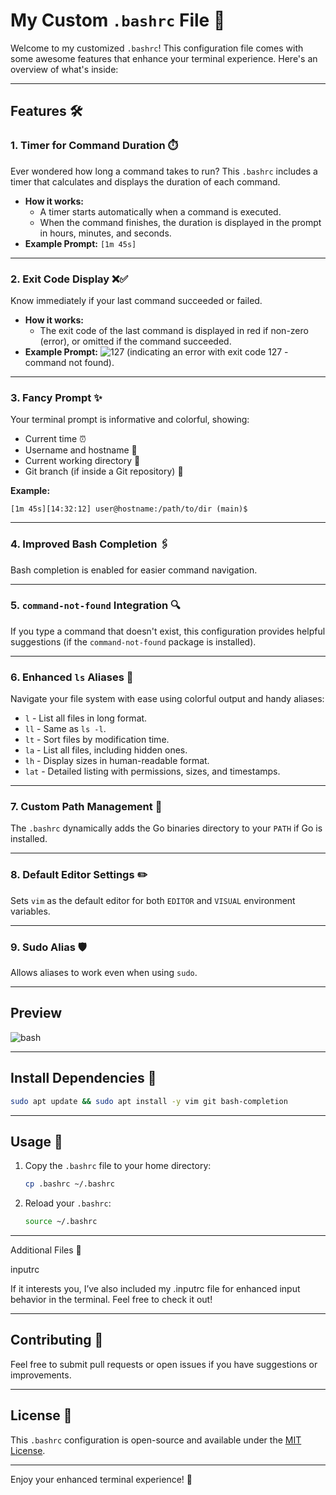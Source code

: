 # My Custom `.bashrc` File 🚀

Welcome to my customized `.bashrc`! This configuration file comes with some awesome features that enhance your terminal experience. Here's an overview of what's inside:

---

## Features 🛠️

### 1. **Timer for Command Duration** ⏱️
Ever wondered how long a command takes to run? This `.bashrc` includes a timer that calculates and displays the duration of each command.

- **How it works:**
  - A timer starts automatically when a command is executed.
  - When the command finishes, the duration is displayed in the prompt in hours, minutes, and seconds.
- **Example Prompt:** `[1m 45s]`

---

### 2. **Exit Code Display** ❌✅
Know immediately if your last command succeeded or failed.

- **How it works:**
  - The exit code of the last command is displayed in red if non-zero (error), or omitted if the command succeeded.
- **Example Prompt:** ![127](https://github.com/user-attachments/assets/d029d902-9f5d-4a32-9e26-8b5720903cd2) (indicating an error with exit code 127 - command not found).


---

### 3. **Fancy Prompt** ✨
Your terminal prompt is informative and colorful, showing:

- Current time ⏰
- Username and hostname 👤
- Current working directory 📁
- Git branch (if inside a Git repository) 🌿

**Example:**
```
[1m 45s][14:32:12] user@hostname:/path/to/dir (main)$
```

---

### 4. **Improved Bash Completion** 🖇️
Bash completion is enabled for easier command navigation.

---

### 5. **`command-not-found` Integration** 🔍
If you type a command that doesn't exist, this configuration provides helpful suggestions (if the `command-not-found` package is installed).

---

### 6. **Enhanced `ls` Aliases** 🌈
Navigate your file system with ease using colorful output and handy aliases:

- `l` - List all files in long format.
- `ll` - Same as `ls -l`.
- `lt` - Sort files by modification time.
- `la` - List all files, including hidden ones.
- `lh` - Display sizes in human-readable format.
- `lat` - Detailed listing with permissions, sizes, and timestamps.

---

### 7. **Custom Path Management** 🚦
The `.bashrc` dynamically adds the Go binaries directory to your `PATH` if Go is installed.

---

### 8. **Default Editor Settings** ✏️
Sets `vim` as the default editor for both `EDITOR` and `VISUAL` environment variables.

---

### 9. **Sudo Alias** 🛡️
Allows aliases to work even when using `sudo`.

---

## Preview

![bash](https://github.com/user-attachments/assets/eb1ec43e-fec3-4c2e-8c97-83e0936fa28a)

---

## Install Dependencies 🔧

```bash
sudo apt update && sudo apt install -y vim git bash-completion
```

---

## Usage 📖

1. Copy the `.bashrc` file to your home directory:
   ```bash
   cp .bashrc ~/.bashrc
   ```
2. Reload your `.bashrc`:
   ```bash
   source ~/.bashrc
   ```

---

Additional Files 📂

inputrc

If it interests you, I’ve also included my .inputrc file for enhanced input behavior in the terminal. Feel free to check it out!

---

## Contributing 🤝
Feel free to submit pull requests or open issues if you have suggestions or improvements.

---

## License 📜
This `.bashrc` configuration is open-source and available under the [MIT License](LICENSE).

---

Enjoy your enhanced terminal experience! 🎉


